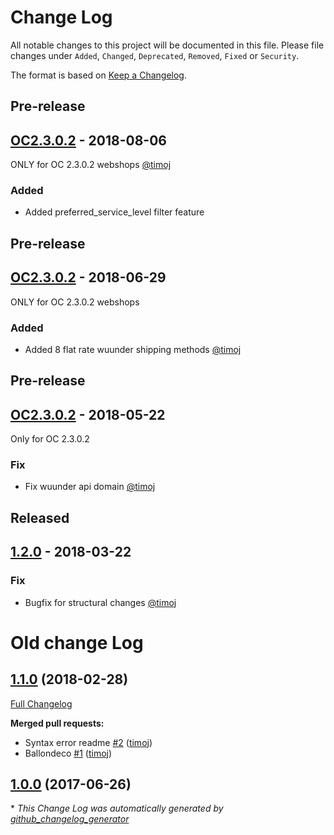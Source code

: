 # Change Log
All notable changes to this project will be documented in this file.
Please file changes under `Added`, `Changed`, `Deprecated`, `Removed`, `Fixed` or `Security`.

The format is based on [Keep a Changelog](http://keepachangelog.com/).
## Pre-release

## [OC2.3.0.2](https://github.com/wuunder/wuunder-webshopplugin-opencart/releases/tag/1.2.3) - 2018-08-06

ONLY for OC 2.3.0.2 webshops [@timoj](https://github.com/timoj)

### Added

- Added preferred_service_level filter feature

## Pre-release

## [OC2.3.0.2](https://github.com/wuunder/wuunder-webshopplugin-opencart/releases/tag/1.2.2) - 2018-06-29

ONLY for OC 2.3.0.2 webshops

### Added

- Added 8 flat rate wuunder shipping methods [@timoj](https://github.com/timoj)


## Pre-release

## [OC2.3.0.2](https://github.com/wuunder/wuunder-webshopplugin-opencart/releases/tag/1.2.1) - 2018-05-22

Only for OC 2.3.0.2

### Fix

- Fix wuunder api domain [@timoj](https://github.com/timoj)


## Released

## [1.2.0](https://github.com/wuunder/wuunder-webshopplugin-opencart/releases/tag/1.2.0) - 2018-03-22

### Fix

- Bugfix for structural changes [@timoj](https://github.com/timoj)


# Old change Log

## [1.1.0](https://github.com/kabisa/wuunder-webshopplugin-opencart/tree/1.1.0) (2018-02-28)
[Full Changelog](https://github.com/kabisa/wuunder-webshopplugin-opencart/compare/1.0.0...1.1.0)

**Merged pull requests:**

- Syntax error readme [\#2](https://github.com/kabisa/wuunder-webshopplugin-opencart/pull/2) ([timoj](https://github.com/timoj))
- Ballondeco [\#1](https://github.com/kabisa/wuunder-webshopplugin-opencart/pull/1) ([timoj](https://github.com/timoj))

## [1.0.0](https://github.com/kabisa/wuunder-webshopplugin-opencart/tree/1.0.0) (2017-06-26)


\* *This Change Log was automatically generated by [github_changelog_generator](https://github.com/skywinder/Github-Changelog-Generator)*
